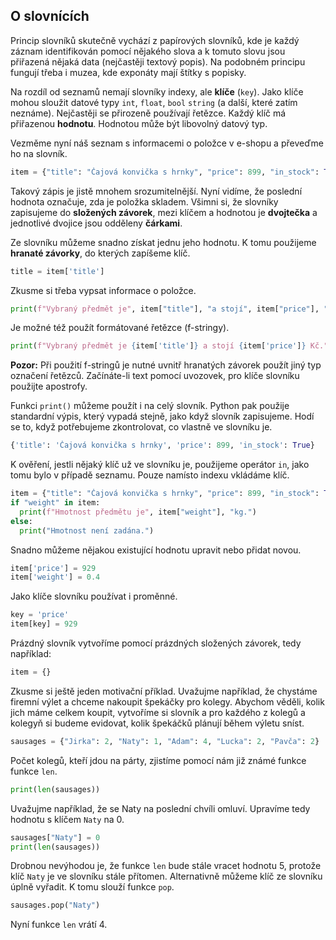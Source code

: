 
## O slovnících

Princip slovníků skutečně vychází z papírových slovníků, kde je každý záznam identifikován pomocí nějakého slova a k tomuto slovu jsou přiřazená nějaká data (nejčastěji textový popis). Na podobném principu fungují třeba i muzea, kde exponáty mají štítky s popisky.

Na rozdíl od seznamů nemají slovníky indexy, ale **klíče** (`key`). Jako klíče mohou sloužit datové typy `int`, `float`, `bool` `string` (a další, které zatím neznáme). Nejčastěji se přirozeně používají řetězce. Každý klíč má přiřazenou **hodnotu**. Hodnotou může být libovolný datový typ.

Vezměme nyní náš seznam s informacemi o položce v e-shopu a převeďme ho na slovník.

```py
item = {"title": "Čajová konvička s hrnky", "price": 899, "in_stock": True}
```

Takový zápis je jistě mnohem srozumitelnější. Nyní vidíme, že poslední hodnota označuje, zda je položka skladem. Všimni si, že slovníky zapisujeme do **složených závorek**, mezi klíčem a hodnotou je **dvojtečka** a jednotlivé dvojice jsou odděleny **čárkami**.

Ze slovníku můžeme snadno získat jednu jeho hodnotu. K tomu použijeme **hranaté závorky**, do kterých zapíšeme klíč.

```py
title = item['title']
```

Zkusme si třeba vypsat informace o položce.

```py
print(f"Vybraný předmět je", item["title"], "a stojí", item["price"], "Kč.")
```

Je možné též použít formátované řetězce (f-stringy).

```py
print(f"Vybraný předmět je {item['title']} a stojí {item['price']} Kč.")
```

**Pozor:** Při použití f-stringů je nutné uvnitř hranatých závorek použít jiný typ označení řetězců. Začínáte-li text pomocí uvozovek, pro klíče slovníku použijte apostrofy.

Funkci `print()` můžeme použít i na celý slovník. Python pak použije standardní výpis, který vypadá stejně, jako když slovník zapisujeme. Hodí se to, když potřebujeme zkontrolovat, co vlastně ve slovníku je.

```py
{'title': 'Čajová konvička s hrnky', 'price': 899, 'in_stock': True}
```

K ověření, jestli nějaký klíč už ve slovníku je, použijeme operátor `in`, jako tomu bylo v případě seznamu. Pouze namísto indexu vkládáme klíč.

```py
item = {"title": "Čajová konvička s hrnky", "price": 899, "in_stock": True}
if "weight" in item:
  print(f"Hmotnost předmětu je", item["weight"], "kg.")
else:
  print("Hmotnost není zadána.")
```

Snadno můžeme nějakou existující hodnotu upravit nebo přidat novou.

```py
item['price'] = 929
item['weight'] = 0.4
```

Jako klíče slovníku používat i proměnné.

```py
key = 'price'
item[key] = 929
```

Prázdný slovník vytvoříme pomocí prázdných složených závorek, tedy například:

```py
item = {}
```

Zkusme si ještě jeden motivační příklad. Uvažujme například, že chystáme firemní výlet a chceme nakoupit špekáčky pro kolegy. Abychom věděli, kolik jich máme celkem koupit, vytvoříme si slovník a pro každého z kolegů a kolegyň si budeme evidovat, kolik špekáčků plánují během výletu sníst.

```py
sausages = {"Jirka": 2, "Naty": 1, "Adam": 4, "Lucka": 2, "Pavča": 2}
```

Počet kolegů, kteří jdou na párty, zjistíme pomocí nám již známé funkce funkce `len`.

```py
print(len(sausages))
```

Uvažujme například, že se Naty na poslední chvíli omluví. Upravíme tedy hodnotu s klíčem `Naty` na 0.

```py
sausages["Naty"] = 0
print(len(sausages))
```

Drobnou nevýhodou je, že funkce `len` bude stále vracet hodnotu 5, protože klíč `Naty` je ve slovníku stále přítomen. Alternativně můžeme klíč ze slovníku úplně vyřadit. K tomu slouží funkce `pop`.

```py
sausages.pop("Naty")
```

Nyní funkce `len` vrátí 4.
